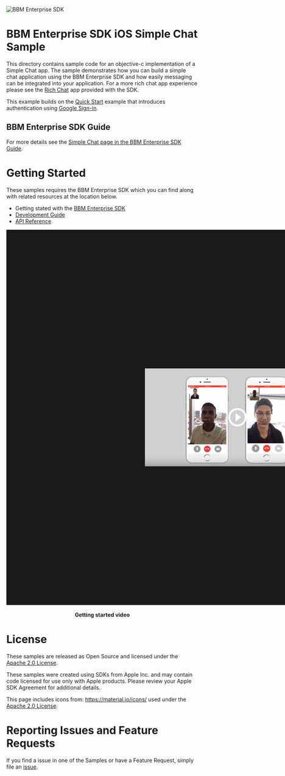 ![BBM Enterprise SDK](https://developer.blackberry.com/files/bbm-enterprise/documents/guide/resources/images/bnr-bbm-enterprise-sdk-title.png)

# BBM Enterprise SDK iOS Simple Chat Sample

This directory contains sample code for an objective-c implementation of a 
Simple Chat app.  The sample demonstrates how you can build a simple chat
application using the BBM Enterprise SDK and how easily messaging can be integrated
into your application.  For a more rich chat app experience please see the
[Rich Chat](https://developer.blackberry.com/files/bbm-enterprise/documents/guide/html/examples/ios/RichChat/README.html)
app provided with the SDK.

This example builds on the [Quick Start](../QuickStart/README.md) example that
introduces authentication using [Google Sign-in](https://developers.google.com/identity/).

## BBM Enterprise SDK Guide 
For more details see the 
[Simple Chat page in the BBM Enterprise SDK Guide](https://developer.blackberry.com/files/bbm-enterprise/documents/guide/html/examples/ios/SimpleChat/README.html).

# Getting Started

These samples requires the BBM Enterprise SDK which you can find along with related resources at the location below.
    
* Getting stated with the [BBM Enterprise SDK](https://developers.blackberry.com/us/en/products/blackberry-bbm-enterprise-sdk.html)
* [Development Guide](https://developer.blackberry.com/files/bbm-enterprise/documents/guide/html/index.html)
* [API Reference](https://developer.blackberry.com/files/bbm-enterprise/documents/guide/reference/ios/index.html)

<p align="center">
    <a href="http://www.youtube.com/watch?feature=player_embedded&v=9A5fbfFTEo0"
      target="_blank"><img src="../images/bbme-sdk-ios-getting-started.jpg" 
      alt="YouTube Getting Started Video" width="486" height="" border="364"/></a>
</p>
<p align="center">
 <b>Getting started video</b>
</p>


# License

These samples are released as Open Source and licensed under the
[Apache 2.0 License](http://www.apache.org/licenses/LICENSE-2.0.html). 

These samples were created using SDKs from Apple Inc. and may contain code
licensed for use only with Apple products. Please review your Apple SDK
Agreement for additional details.

This page includes icons from: https://material.io/icons/ used under the [Apache 2.0 License](http://www.apache.org/licenses/LICENSE-2.0.html).

# Reporting Issues and Feature Requests

If you find a issue in one of the Samples or have a Feature Request, simply file an [issue](https://github.com/blackberry/bbme-sdk-ios-samples/issues).
